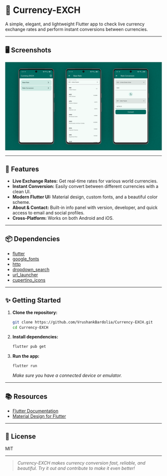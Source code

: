# 💱 Currency-EXCH

A simple, elegant, and lightweight Flutter app to check live currency exchange rates and perform instant conversions between currencies.

---

## 🖥️ Screenshots

![Screenshot](https://github.com/VrushankBardolia/Currency-EXCH/blob/main/image/banner.png)

---

## 🚀 Features

- **Live Exchange Rates:** Get real-time rates for various world currencies.
- **Instant Conversion:** Easily convert between different currencies with a clean UI.
- **Modern Flutter UI:** Material design, custom fonts, and a beautiful color scheme.
- **About & Contact:** Built-in info panel with version, developer, and quick access to email and social profiles.
- **Cross-Platform:** Works on both Android and iOS.

---

## 📦 Dependencies

- [flutter](https://flutter.dev/)
- [google_fonts](https://pub.dev/packages/google_fonts)
- [http](https://pub.dev/packages/http)
- [dropdown_search](https://pub.dev/packages/dropdown_search)
- [url_launcher](https://pub.dev/packages/url_launcher)
- [cupertino_icons](https://pub.dev/packages/cupertino_icons)

---

## ✨ Getting Started

1. **Clone the repository:**
   ```bash
   git clone https://github.com/VrushankBardolia/Currency-EXCH.git
   cd Currency-EXCH
   ```

2. **Install dependencies:**
   ```bash
   flutter pub get
   ```

3. **Run the app:**
   ```bash
   flutter run
   ```
   _Make sure you have a connected device or emulator._

---

## 📚 Resources

- [Flutter Documentation](https://docs.flutter.dev/)
- [Material Design for Flutter](https://flutter.dev/docs/development/ui/widgets/material)

---

## 📄 License

MIT

---

> _Currency-EXCH makes currency conversion fast, reliable, and beautiful. Try it out and contribute to make it even better!_
